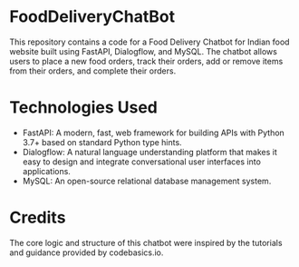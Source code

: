 # FoodDeliveryChatBot
This repository contains a code for a Food Delivery Chatbot for Indian food website built using FastAPI, Dialogflow, and MySQL. The chatbot allows users to place a new food orders, track their orders, add or remove items from their orders, and complete their orders.
# Technologies Used
- FastAPI: A modern, fast, web framework for building APIs with Python 3.7+ based on standard Python type hints.
- Dialogflow: A natural language understanding platform that makes it easy to design and integrate conversational user interfaces into applications.
- MySQL: An open-source relational database management system.
# Credits
The core logic and structure of this chatbot were inspired by the tutorials and guidance provided by codebasics.io.

